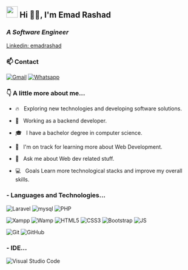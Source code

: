 
<h2><img src="https://emojis.slackmojis.com/emojis/images/1531849430/4246/blob-sunglasses.gif?1531849430" width="30"/> Hi 🙏🏻, I'm Emad Rashad</h2>
<h3 align="left"><em>A Software Engineer </em></h3>

[Linkedin: emadrashad](https://www.linkedin.com/in/emadrashad111/)

### 📫 Contact
<p>
  <a href="mailto:emadrashad111@gmail.com" target="_blank"><img src="https://img.shields.io/badge/gmail-%23E4405F.svg?&style=flat-square&logo=gmail&logoColor=white&link=mailto:marcomelad2022@gmail.com" alt="Gmail"></a>  
  <a href="https://api.whatsapp.com/send?phone=+201145195373&text=Hi!" target="_blank"><img src="https://img.shields.io/badge/-Whatsapp-4CA143?style=flat-square&labelColor=4CA143&logo=whatsapp&logoColor=white&link=https://api.whatsapp.com/send?  phone=+201145195373&text=Hi!)](" alt="Whatsapp"></a>
</p>

### 👇 A little more about me...

- 🔥 &nbsp; Exploring new technologies and developing software solutions.

- 💼 &nbsp; Working as a backend developer.

- 🎓 &nbsp; I have a bachelor degree in computer science.

- 🌱 &nbsp; I'm on track for learning more about Web Development.

- 💬 &nbsp; Ask me about Web dev related stuff.

- 💻 &nbsp; Goals Learn more technological stacks and improve my overall skills.

### - Languages and Technologies...

![Laravel](https://img.shields.io/badge/-Laravel-white?style=flat-square&logo=laravel=white)
![mysql](https://img.shields.io/badge/-mysql-005C84?style=flat-square&logo=mysql&logoColor=white)
![PHP](https://img.shields.io/badge/PHP-777BB4?style=flat-square&logo=php&logoColor=white)

![Xampp](https://img.shields.io/badge/xampp-F37623?style=flat-square&logo=xampp&logoColor=white)
![Wamp](https://img.shields.io/badge/xampp-F37623?style=flat-square&logo=xampp&logoColor=white)
![HTML5](https://img.shields.io/badge/-HTML5-E34F26?style=flat-square&logo=html5&logoColor=white)
![CSS3](https://img.shields.io/badge/-CSS3-1572B6?style=flat-square&logo=css3)
![Bootstrap](https://img.shields.io/badge/-Bootstrap-563D7C?style=flat-square&logo=bootstrap)
![JS](https://img.shields.io/badge/-JavaScript-black?style=flat-square&logo=javascript)

![Git](https://img.shields.io/badge/-Git-black?style=flat-square&logo=git)
![GitHub](https://img.shields.io/badge/-GitHub-181717?style=flat-square)
### - IDE...

![Visual Studio Code](https://img.shields.io/badge/Visual_Studio_Code-0078D4?style=flat-square&logo=visual%20studio%20code&logoColor=white)

